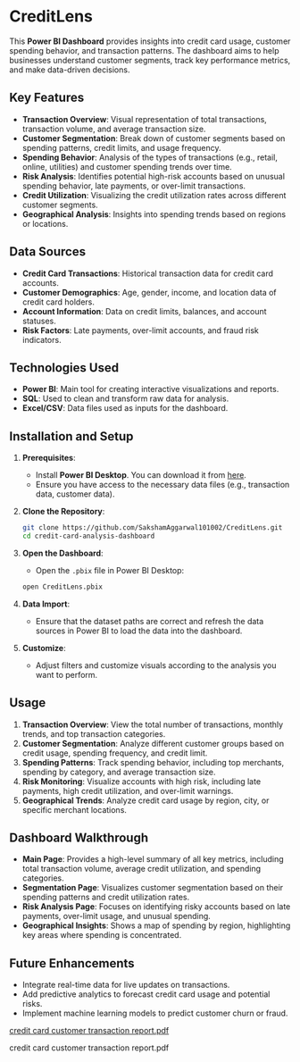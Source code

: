 # CreditLens

This **Power BI Dashboard** provides insights into credit card usage, customer spending behavior, and transaction patterns. The dashboard aims to help businesses understand customer segments, track key performance metrics, and make data-driven decisions.

## Key Features
- **Transaction Overview**: Visual representation of total transactions, transaction volume, and average transaction size.
- **Customer Segmentation**: Break down of customer segments based on spending patterns, credit limits, and usage frequency.
- **Spending Behavior**: Analysis of the types of transactions (e.g., retail, online, utilities) and customer spending trends over time.
- **Risk Analysis**: Identifies potential high-risk accounts based on unusual spending behavior, late payments, or over-limit transactions.
- **Credit Utilization**: Visualizing the credit utilization rates across different customer segments.
- **Geographical Analysis**: Insights into spending trends based on regions or locations.

## Data Sources
- **Credit Card Transactions**: Historical transaction data for credit card accounts.
- **Customer Demographics**: Age, gender, income, and location data of credit card holders.
- **Account Information**: Data on credit limits, balances, and account statuses.
- **Risk Factors**: Late payments, over-limit accounts, and fraud risk indicators.

## Technologies Used
- **Power BI**: Main tool for creating interactive visualizations and reports.
- **SQL**: Used to clean and transform raw data for analysis.
- **Excel/CSV**: Data files used as inputs for the dashboard.

## Installation and Setup

1. **Prerequisites**:
    - Install **Power BI Desktop**. You can download it from [here](https://powerbi.microsoft.com/desktop/).
    - Ensure you have access to the necessary data files (e.g., transaction data, customer data).

2. **Clone the Repository**:
    ```bash
    git clone https://github.com/SakshamAggarwal101002/CreditLens.git
    cd credit-card-analysis-dashboard
    ```

3. **Open the Dashboard**:
    - Open the `.pbix` file in Power BI Desktop:
    ```bash
    open CreditLens.pbix
    ```

4. **Data Import**:
    - Ensure that the dataset paths are correct and refresh the data sources in Power BI to load the data into the dashboard.

5. **Customize**:
    - Adjust filters and customize visuals according to the analysis you want to perform.

## Usage
1. **Transaction Overview**: View the total number of transactions, monthly trends, and top transaction categories.
2. **Customer Segmentation**: Analyze different customer groups based on credit usage, spending frequency, and credit limit.
3. **Spending Patterns**: Track spending behavior, including top merchants, spending by category, and average transaction size.
4. **Risk Monitoring**: Visualize accounts with high risk, including late payments, high credit utilization, and over-limit warnings.
5. **Geographical Trends**: Analyze credit card usage by region, city, or specific merchant locations.

## Dashboard Walkthrough
- **Main Page**: Provides a high-level summary of all key metrics, including total transaction volume, average credit utilization, and spending categories.
- **Segmentation Page**: Visualizes customer segmentation based on their spending patterns and credit utilization rates.
- **Risk Analysis Page**: Focuses on identifying risky accounts based on late payments, over-limit usage, and unusual spending.
- **Geographical Insights**: Shows a map of spending by region, highlighting key areas where spending is concentrated.

## Future Enhancements
- Integrate real-time data for live updates on transactions.
- Add predictive analytics to forecast credit card usage and potential risks.
- Implement machine learning models to predict customer churn or fraud.

[credit card customer transaction report.pdf](https://github.com/user-attachments/files/17003273/credit.card.customer.transaction.report.pdf)


credit card customer transaction report.pdf
